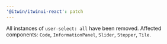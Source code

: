```yaml
---
'@itwin/itwinui-react': patch
---
```


All instances of `user-select: all` have been removed. Affected components: `Code`, `InformationPanel`, `Slider`, `Stepper`, `Tile`.

